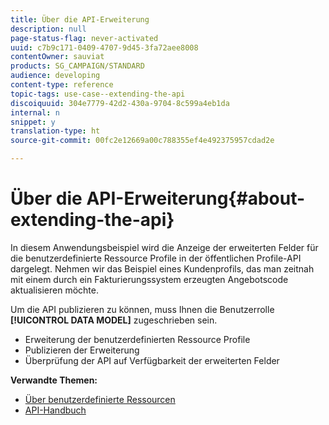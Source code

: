 ```yaml
---
title: Über die API-Erweiterung
description: null
page-status-flag: never-activated
uuid: c7b9c171-0409-4707-9d45-3fa72aee8008
contentOwner: sauviat
products: SG_CAMPAIGN/STANDARD
audience: developing
content-type: reference
topic-tags: use-case--extending-the-api
discoiquuid: 304e7779-42d2-430a-9704-8c599a4eb1da
internal: n
snippet: y
translation-type: ht
source-git-commit: 00fc2e12669a00c788355ef4e492375957cdad2e

---
```



# Über die API-Erweiterung{#about-extending-the-api}

In diesem Anwendungsbeispiel wird die Anzeige der erweiterten Felder für die benutzerdefinierte Ressource Profile in der öffentlichen Profile-API dargelegt. Nehmen wir das Beispiel eines Kundenprofils, das man zeitnah mit einem durch ein Fakturierungssystem erzeugten Angebotscode aktualisieren möchte.

Um die API publizieren zu können, muss Ihnen die Benutzerrolle **[!UICONTROL DATA MODEL]** zugeschrieben sein.

* Erweiterung der benutzerdefinierten Ressource Profile
* Publizieren der Erweiterung
* Überprüfung der API auf Verfügbarkeit der erweiterten Felder

**Verwandte Themen:**

* [Über benutzerdefinierte Ressourcen](../../developing/using/data-model-concepts.md)
* [API-Handbuch](https://final-docs.campaign.adobe.com/doc/standard/en/api/ACS_API.html)

